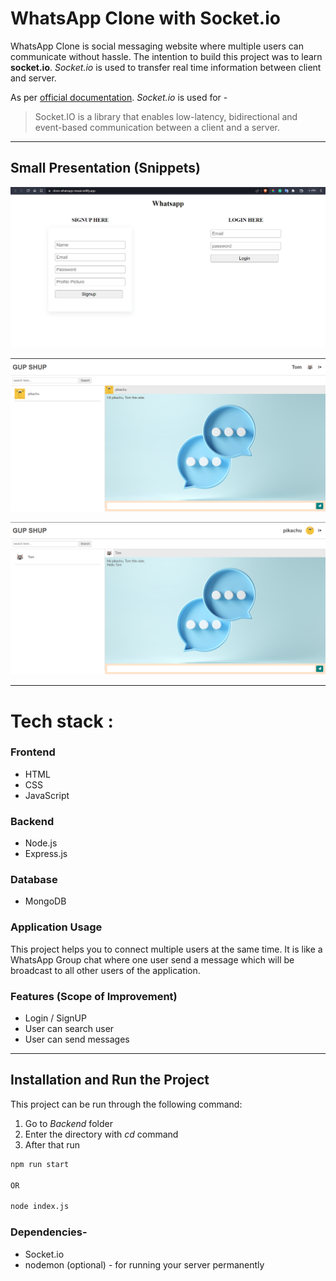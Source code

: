 # WhatsApp Clone with Socket.io

WhatsApp Clone is social messaging website where multiple users can communicate without hassle. The intention to build this project was to learn **socket.io**. *Socket.io* is used to transfer real time information between client and server.  

As per [official documentation](https://socket.io/docs/v4/ "Socket.io documentation"). *Socket.io* is used for - 

> Socket.IO is a library that enables low-latency, bidirectional and event-based communication between a client and a server.

<!-- Horizontal Line -->
___

## Small Presentation (Snippets)

![WhatsApp Clone Project Snippets ](./client/img1.png)

![WhatsApp Clone Project Snippets ](./client/img2.png)

![WhatsApp Clone Project Snippets ](./client/img3.png)

- - -

# Tech stack :

### Frontend 

- HTML
- CSS
- JavaScript

### Backend 

- Node.js 
- Express.js

### Database

- MongoDB 

### Application Usage 
This project helps you to connect multiple users at the same time. It is like a WhatsApp Group chat where one user send a message which will be broadcast to all other users of the application. 

### Features (Scope of Improvement)
- Login / SignUP
- User can search user
- User can send messages 
___

## Installation and Run the Project
This project can be run through the following command: 

1. Go to *Backend* folder  
1. Enter the directory with *cd* command
1. After that run 

```bash
npm run start

OR 

node index.js
```
### Dependencies- 

* Socket.io
* nodemon (optional) - for running your server permanently
 
